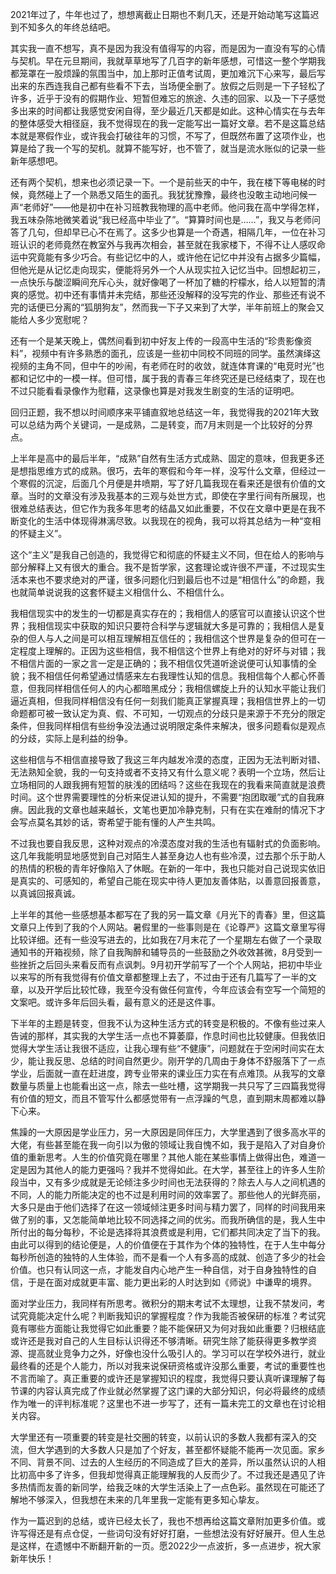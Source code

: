 2021年过了，牛年也过了，想想离截止日期也不剩几天，还是开始动笔写这篇迟到不知多久的年终总结吧。

其实我一直不想写，真不是因为我没有值得写的内容，而是因为一直没有写的心情与契机。早在元旦期间，我就草草地写了几百字的新年感想，可惜这一整个学期我都笼罩在一股烦躁的氛围当中，加上那时正值考试周，更加难沉下心来写，最后写出来的东西连我自己都有些看不下去，当场便全删了。放假之后则是一下子轻松了许多，近乎于没有的假期作业、短暂但难忘的旅途、久违的回家、以及一下子感觉多出来的时间都让我感觉安闲自得，至少最近几天都是如此。这种心情实在与去年的整体感受大相径庭，我不觉得现在的我一定能写出一篇好文章。若不是这篇总结本就是寒假作业，或许我会打破往年的习惯，不写了，但既然布置了这项作业，也算是给了我一个写的契机。就算不能写好，也不管了，就当是流水账似的记录一些新年感想吧。

还有两个契机，想来也必须记录一下。一个是前些天的中午，我在楼下等电梯的时候，竟然碰上了一个熟悉又陌生的面孔。我犹犹豫豫，最终也没敢主动地问候一声“老师好”——他是初中在补习班教我物理的高中老师。他问我在高中学得怎样，我五味杂陈地微笑着说“我已经高中毕业了”。“算算时间也是……”，我又与老师问答了几句，但却早已心不在焉了。这多少也算是一个奇遇，相隔几年，一位在补习班认识的老师竟然在教室外与我再次相会，甚至就在我家楼下，不得不让人感叹命运中究竟能有多少巧合。有些记忆中的人，或许他在记忆中并没有占据多少篇幅，但他光是从记忆走向现实，便能将另外一个人从现实拉入记忆当中。回想起初三，一点快乐与酸涩瞬间充斥心头，就好像喝了一杯加了糖的柠檬水，给人以短暂的清爽的感觉。初中还有事情并未完结，那些还没解释的没写完的作业、那些还有说不完的话便已分离的“狐朋狗友”，然而我一下子又来到了大学，半年前班上的聚会又能给人多少宽慰呢？

还有一个是某天晚上，偶然间看到初中好友上传的一段高中生活的“珍贵影像资料”，视频中有许多熟悉的面孔，应该是一些初中同校不同班的同学。虽然演绎这视频的主角不同，但中午的吵闹，有老师在时的收敛，就连体育课的“电竞时光”也都和记忆中的一模一样。但可惜，属于我的青春三年终究还是已经结束了，现在也不过只能看看录像作为慰藉，这录像也算是对我发生剧变的生活的证明吧。

回归正题，我不想以时间顺序来平铺直叙地总结这一年，我觉得我的2021年大致可以总结为两个关键词，一是成熟，二是转变，而7月末则是一个比较好的分界点。

上半年是高中的最后半年，“成熟”自然有生活方式成熟、固定的意味，但我更多还是想指思维方式的成熟。很巧，去年的寒假和今年一样，没写什么文章，但经过一个寒假的沉淀，后面几个月便是井喷期，写了好几篇我现在看来还是很有价值的文章。当时的文章没有涉及我基本的三观与处世方式，即使在字里行间有所展现，也很难总结表达，但它作为我多年思考的结晶又如此重要，不仅在文章中更是在我不断变化的生活中体现得淋漓尽致。以我现在的视角，我可以将其总结为一种“变相的怀疑主义”。

这个“主义”是我自己创造的，我觉得它和彻底的怀疑主义不同，但在给人的影响与部分解释上又有很大的重合。我不是哲学家，这套理论或许很不严谨，不过现实生活本来也不要求绝对的严谨，很多问题化归到最后也不过是“相信什么”的命题，我也就简单说说我的这套怀疑主义相信什么、不相信什么。

我相信现实中的发生的一切都是真实存在的；我相信人的感官可以直接认识这个世界；我相信现实中获取的知识只要符合科学与逻辑就大多是可靠的；我相信人是复杂的但人与人之间是可以相互理解相互信任的；我相信这个世界是复杂的但可在一定程度上理解的。正因为这些相信，我不相信这个世界上有绝对的好坏与对错；我不相信片面的一家之言一定是正确的；我不相信仅凭道听途说便可认知事情的全貌；我不相信任何希望通过情感来左右我理性认知的信息。我相信每个人都心怀善意，但我同样相信任何人的内心都暗黑成分；我相信螺旋上升的认知水平能让我们逼近真相，但我同样相信没有任何一刻我们能真正掌握真理；我相信世界上的一切命题都可被一致认定为真、假、不可知，一切观点的分歧只是来源于不充分的限定条件，但我同样相信有些纷争没法通过说明限定条件来解决，很多问题看似是观点的分歧，实际上是利益的纷争。

这些相信与不相信直接导致了我这三年内越发冷漠的态度，正因为无法判断对错、无法熟知全貌，我的一句支持或者不支持又有什么意义呢？表明一个立场，然后让立场相同的人跟我拥有短暂的肤浅的团结吗？这些在我现在的我看来简直就是浪费时间。这个世界需要理性的分析来促进认知的提升，不需要“抱团取暖”式的自我麻痹。因此我的文章也越来越长，文笔也更加冷静克制，只有在实在难耐的情况下才会写点莫名其妙的话，寄希望于能有懂的人产生共鸣。

不过我也要自我反思，这种对观点的冷漠态度对我的生活也有辐射式的负面影响。这几年我能明显地感觉到自己对陌生人甚至身边人也有些冷漠，过去那个乐于助人的热情的积极的青年好像陷入了休眠。在新的一年中，我也只能对自己说现实依旧是真实的、可感知的，希望自己能在现实中待人更加友善体贴，以善意回报善意，以真诚回报真诚。

上半年的其他一些感想基本都写在了我的另一篇文章《月光下的青春》里，但这篇文章只上传到了我的个人网站。暑假里的一些事则是在《论尊严》这篇文章里写得比较详细。还有一些没写进去的，比如我在7月末花了一个星期左右做了一个录取通知书的开箱视频，除了自我陶醉和辅导员的一些鼓励之外收效甚微，8月受到一些挫折之后回头来看反而有点讽刺。9月初开学前写了一个个人网站，把初中毕业以来写的所有我觉得有价值文章都整理上去了，不过由于还有几篇写了一半的文章，以及开学后比较忙碌，我至今没有做任何宣传，今年应该会有空写一个简短的文案吧。或许多年后回头看，最有意义的还是这件事。

下半年的主题是转变，但我不认为这种生活方式的转变是积极的。不像有些过来人告诫的那样，其实我的大学生活一点也不算萎靡，作息时间也比较健康。但我依旧觉得大学生活让我很不适应，让我心理有些“不健康”，问题就在于空闲时间实在太少，能让我反思、总结的时间自然更少。刚开学的几周由于身体不舒服落下了一点学业，后面就一直在赶进度，跨专业带来的课业压力实在有点难顶。从我写的文章数量与质量上也能看出这一点，除去一些吐槽，这学期我一共只写了三四篇我觉得有价值的短文，而且不管写什么都感觉带有一点浮躁的气息，直到期末周都难以静下心来。

焦躁的一大原因是学业压力，另一大原因是同伴压力，大学里遇到了很多高水平的大佬，有些甚至能在我一向引以为傲的领域让我自愧不如，我于是陷入了对自身价值的重新思考。人生的价值究竟在哪里？其他人能在某些事情上做得出色，难道一定是因为其他人的能力更强吗？我并不觉得如此。在大学，甚至往上的许多人生阶段当中，又有多少成就是无论倾注多少时间也无法获得的？除去人与人之间机遇的不同，人的能力所能决定的也不过是利用时间的效率罢了。那些他人的光鲜亮丽，大多只是由于他们选择了在这一领域倾注更多时间与精力罢了，同样的时间我用来做了别的事，又怎能简单地比较不同选择之间的优劣。而我所确信的是，我人生中所付出的每分每秒，不论是选择将其浪费或是利用，它们都共同决定了当下的我。由此可以得到的结论便是，人的价值便在于其作为个体的独特性，在于人生中每分每秒所创造的独特的人生体验，而不是看一个人有多高的成就、创造了多少的社会价值。也只有认同这一点，才能发自内心地产生一种自信，对于自身独特性的自信，于是在面对成就更丰富、能力更出彩的人时达到如《师说》中谦卑的境界。

面对学业压力，我同样有所思考。微积分的期末考试不太理想，让我不禁发问，考试究竟能决定什么呢？判断我知识的掌握程度？作为我能否被保研的标准？考试究竟有哪些方面能让我觉得它如此重要？能不能保研又为何对我如此重要？归根结底或许还是我对自己的人生目标认识得还不够清晰。研究生除了能获得更多教学资源、提高就业竞争力之外，好像也没什么吸引人的。学习可以在学校外进行，就业最终看的还是个人能力，所以对我来说保研资格或许没那么重要，考试的重要性也不言而喻了。真正重要的或许还是掌握知识的程度，我觉得只要认真听课理解了每节课的内容认真完成了作业就必然掌握了这门课的大部分知识，何必将最终的成绩作为唯一的评判标准呢？这里也不进一步写了，还有一篇未完工的文章也在讨论相关内容。

大学里还有一项重要的转变是社交圈的转变，以前认识的多数人我都有深入的交流，但大学遇到的大多数人只是加了个好友，甚至都怀疑能不能再一次见面。家乡不同、背景不同、过去的人生经历的不同造成了巨大的差异，所以虽然认识的人相比初高中多了许多，但我却觉得真正能理解我的人反而少了。不过我还是遇见了许多热情而友善的新同学，给我乏味的大学生活染上了一点色彩。虽然现在可能还了解地不够深入，但我想在未来的几年里我一定能有更多知心挚友。

作为一篇迟到的总结，或许已经太长了，我也不想再给这篇文章附加更多价值。或许写得还是有点仓促，一些词句没有好好打磨，一些想法没有好好展开。但人生总是这样，在遗憾中不断翻开新的一页。愿2022少一点波折，多一点进步，祝大家新年快乐！